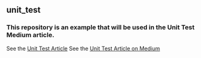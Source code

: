 ## unit_test

### This repository is an example that will be used in the Unit Test Medium article.

See the [Unit Test Article](https://www.jotapetecnologia.com.br/flutter/packages/articles/unit-test)
See the [Unit Test Article on Medium]()
